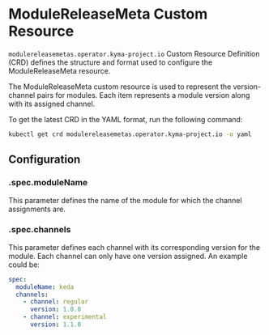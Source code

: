 # ModuleReleaseMeta Custom Resource

`modulereleasemetas.operator.kyma-project.io` Custom Resource Definition (CRD) defines the structure and format used to configure the ModuleReleaseMeta resource.

The ModuleReleaseMeta custom resource is used to represent the version-channel pairs for modules. Each item represents
a module version along with its assigned channel.

To get the latest CRD in the YAML format, run the following command:

```bash
kubectl get crd modulereleasemetas.operator.kyma-project.io -o yaml
```

## Configuration

### **.spec.moduleName**

This parameter defines the name of the module for which the channel assignments are.

### **.spec.channels**

This parameter defines each channel with its corresponding version for the module. Each channel can only have one version assigned.
An example could be:

```yaml
spec:
  moduleName: keda
  channels:
    - channel: regular
      version: 1.0.0
    - channel: experimental
      version: 1.1.0
```

